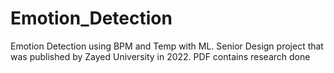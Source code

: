 # Emotion_Detection
Emotion Detection using BPM and Temp with ML. Senior Design project that was published by Zayed University in 2022. PDF contains research done
